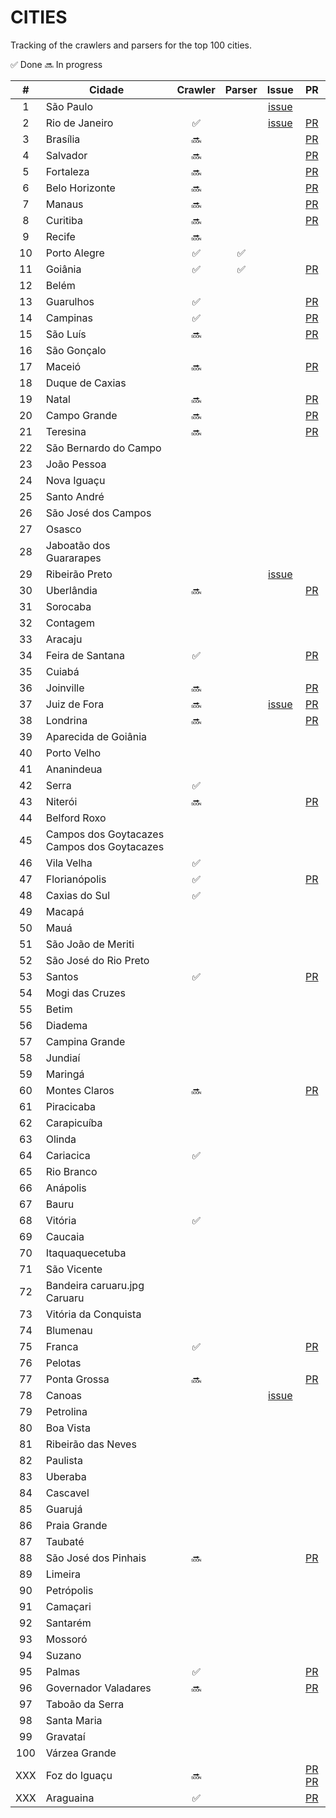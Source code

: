 # CITIES

Tracking of the crawlers and parsers for the top 100 cities.

:white_check_mark: Done
:soon: In progress

| # | Cidade | Crawler | Parser | Issue | PR |
|:-:|--------|:-------:|:------:|:------:|:------:|
| 1 | São Paulo | | | [issue](https://github.com/okfn-brasil/diario-oficial/issues/7) | |
| 2 | Rio de Janeiro | :white_check_mark: | | [issue](https://github.com/okfn-brasil/diario-oficial/issues/15) | [PR](https://github.com/okfn-brasil/diario-oficial/pull/29) |
| 3 | Brasília | :soon: | | | [PR](https://github.com/okfn-brasil/diario-oficial/pull/57) |
| 4 | Salvador | :soon: | | | [PR](https://github.com/okfn-brasil/diario-oficial/pull/47) |
| 5 | Fortaleza | :soon: | | | [PR](https://github.com/okfn-brasil/diario-oficial/pull/52) |
| 6 | Belo Horizonte | :soon: | | | [PR](https://github.com/okfn-brasil/diario-oficial/pull/33) |
| 7 | Manaus | :soon:  | | | [PR](https://github.com/okfn-brasil/diario-oficial/pull/51) |
| 8 | Curitiba | :soon: | | | [PR](https://github.com/okfn-brasil/diario-oficial/pull/42) |
| 9 | Recife | :soon: | | | |
| 10 | Porto Alegre | :white_check_mark: | :white_check_mark: | | |
| 11 | Goiânia | :white_check_mark: | :white_check_mark: | | [PR](https://github.com/okfn-brasil/diario-oficial/pull/6) |
| 12 | Belém | | | | |
| 13 | Guarulhos | :white_check_mark: | | | [PR](https://github.com/okfn-brasil/diario-oficial/pull/4) |
| 14 | Campinas | :white_check_mark: | | | [PR](https://github.com/okfn-brasil/diario-oficial/pull/2) |
| 15 | São Luís | :soon: | | | [PR](https://github.com/okfn-brasil/diario-oficial/pull/22) |
| 16 | São Gonçalo | | | | |
| 17 | Maceió | :soon: | | | [PR](https://github.com/okfn-brasil/diario-oficial/pull/32) |
| 18 | Duque de Caxias | | | | |
| 19 | Natal | :soon: | | | [PR](https://github.com/okfn-brasil/diario-oficial/pull/60) |
| 20 | Campo Grande | :soon: | | | [PR](https://github.com/okfn-brasil/diario-oficial/pull/35) |
| 21 | Teresina | :soon: | | | [PR](https://github.com/okfn-brasil/diario-oficial/pull/53) |
| 22 | São Bernardo do Campo | | | | |
| 23 | João Pessoa | | | | |
| 24 | Nova Iguaçu | | | | |
| 25 | Santo André | | | | |
| 26 | São José dos Campos | | | | |
| 27 | Osasco | | | | |
| 28 | Jaboatão dos Guararapes | | | | |
| 29 | Ribeirão Preto | | | [issue](https://github.com/okfn-brasil/diario-oficial/issues/31) | |
| 30 | Uberlândia | :soon: | | | [PR](https://github.com/okfn-brasil/diario-oficial/pull/37) |
| 31 | Sorocaba | | | | |
| 32 | Contagem | | | | |
| 33 | Aracaju | | | | |
| 34 | Feira de Santana | :white_check_mark: | | | [PR](https://github.com/okfn-brasil/diario-oficial/pull/25) |
| 35 | Cuiabá | | | | |
| 36 | Joinville | :soon: | | | [PR](https://github.com/okfn-brasil/diario-oficial/pull/30) |
| 37 | Juiz de Fora | :soon: | | [issue](https://github.com/okfn-brasil/diario-oficial/issues/12) | [PR](https://github.com/okfn-brasil/diario-oficial/pull/13) |
| 38 | Londrina |:soon: | | | [PR](https://github.com/okfn-brasil/diario-oficial/pull/62) |
| 39 | Aparecida de Goiânia | | | | |
| 40 | Porto Velho | | | | |
| 41 | Ananindeua | | | | |
| 42 | Serra | :white_check_mark: | | | |
| 43 | Niterói | :soon: | | | [PR](https://github.com/okfn-brasil/diario-oficial/pull/55) |
| 44 | Belford Roxo | | | | |
| 45 | Campos dos Goytacazes Campos dos Goytacazes | | | | |
| 46 | Vila Velha | :white_check_mark: | | | |
| 47 | Florianópolis | :white_check_mark: | | | [PR](https://github.com/okfn-brasil/diario-oficial/pull/17) |
| 48 | Caxias do Sul | :white_check_mark: | | | |
| 49 | Macapá | | | | |
| 50 | Mauá | | | | |
| 51 | São João de Meriti | | | | |
| 52 | São José do Rio Preto | | | | |
| 53 | Santos | :white_check_mark: | | | [PR](https://github.com/okfn-brasil/diario-oficial/pull/14) |
| 54 | Mogi das Cruzes | | | | |
| 55 | Betim | | | | |
| 56 | Diadema | | | | |
| 57 | Campina Grande | | | | |
| 58 | Jundiaí | | | | |
| 59 | Maringá | | | | |
| 60 | Montes Claros | :soon: | | | [PR](https://github.com/okfn-brasil/diario-oficial/pull/26) |
| 61 | Piracicaba | | | | |
| 62 | Carapicuíba | | | | |
| 63 | Olinda | | | | |
| 64 | Cariacica | :white_check_mark: | | | |
| 65 | Rio Branco | | | | |
| 66 | Anápolis | | | | |
| 67 | Bauru | | | | |
| 68 | Vitória | :white_check_mark: | | | |
| 69 | Caucaia | | | | |
| 70 | Itaquaquecetuba | | | | |
| 71 | São Vicente | | | | |
| 72 | Bandeira caruaru.jpg Caruaru | | | | |
| 73 | Vitória da Conquista | | | | |
| 74 | Blumenau | | | | |
| 75 | Franca | :white_check_mark: | | | [PR](https://github.com/okfn-brasil/diario-oficial/pull/5) |
| 76 | Pelotas | | | | |
| 77 | Ponta Grossa | :soon: | | | [PR](https://github.com/okfn-brasil/diario-oficial/pull/45) |
| 78 | Canoas | | | [issue](https://github.com/okfn-brasil/diario-oficial/issues/10) | |
| 79 | Petrolina | | | | |
| 80 | Boa Vista | | | | |
| 81 | Ribeirão das Neves | | | | |
| 82 | Paulista | | | | |
| 83 | Uberaba | | | | |
| 84 | Cascavel | | | | |
| 85 | Guarujá | | | | |
| 86 | Praia Grande | | | | |
| 87 | Taubaté | | | | |
| 88 | São José dos Pinhais | :soon: | | | [PR](https://github.com/okfn-brasil/diario-oficial/pull/59) |
| 89 | Limeira | | | | |
| 90 | Petrópolis | | | | |
| 91 | Camaçari | | | | |
| 92 | Santarém | | | | |
| 93 | Mossoró | | | | |
| 94 | Suzano | | | | |
| 95 | Palmas | :white_check_mark: | | | [PR](https://github.com/okfn-brasil/diario-oficial/pull/1) |
| 96 | Governador Valadares | :soon: | | | [PR](https://github.com/okfn-brasil/diario-oficial/pull/19) |
| 97 | Taboão da Serra | | | | |
| 98 | Santa Maria | | | | |
| 99 | Gravataí | | | | |
| 100 | Várzea Grande | | | | |
| XXX | Foz do Iguaçu | :soon: | | | [PR](https://github.com/okfn-brasil/diario-oficial/pull/34) [PR](https://github.com/okfn-brasil/diario-oficial/pull/27) |
| XXX | Araguaina | :white_check_mark: | | | [PR](https://github.com/okfn-brasil/diario-oficial/pull/3) |
